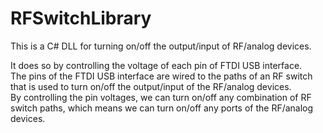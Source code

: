 # RFSwitchLibrary

This is a C# DLL for turning on/off the output/input of RF/analog devices.

It does so by controlling the voltage of each pin of FTDI USB interface. 
<br>The pins of the FTDI USB interface are wired to the paths of an RF switch that is used to turn on/off the output/input of the RF/analog devices. 
<br>By controlling the pin voltages, we can turn on/off any combination of RF switch paths, which means we can turn on/off any ports of the RF/analog devices.
